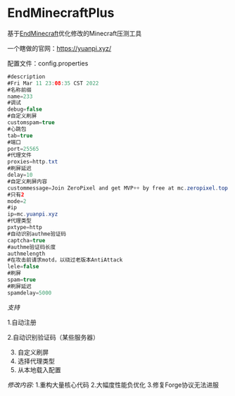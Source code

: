# EndMinecraftPlus
基于<a href="https://github.com/iuli-moe/EndMinecraft">EndMinecraft</a>优化修改的Minecraft压测工具

一个瞎做的官网：https://yuanpi.xyz/

配置文件：config.properties

```java
#description
#Fri Mar 11 23:08:35 CST 2022
#名称前缀
name=233
#调试
debug=false
#自定义刷屏
customspam=true
#心跳包
tab=true
#端口
port=25565
#代理文件
proxies=http.txt
#刷屏延迟
delay=10
#自定义刷屏内容
custommessage=Join ZeroPixel and get MVP++ by free at mc.zeropixel.top
#只有2
mode=2
#ip
ip=mc.yuanpi.xyz
#代理类型
pxtype=http
#自动识别authme验证码
captcha=true
#authme验证码长度
authmelength
#在攻击前请求motd，以绕过老版本AntiAttack
lele=false
#刷屏
spam=true
#刷屏延迟
spamdelay=5000

```



*支持*

1.自动注册

2.自动识别验证码（某些服务器）

3. 自定义刷屏
4. 选择代理类型
5. 从本地载入配置

*修改内容:*
1.重构大量核心代码
2.大幅度性能负优化
3.修复Forge协议无法进服

